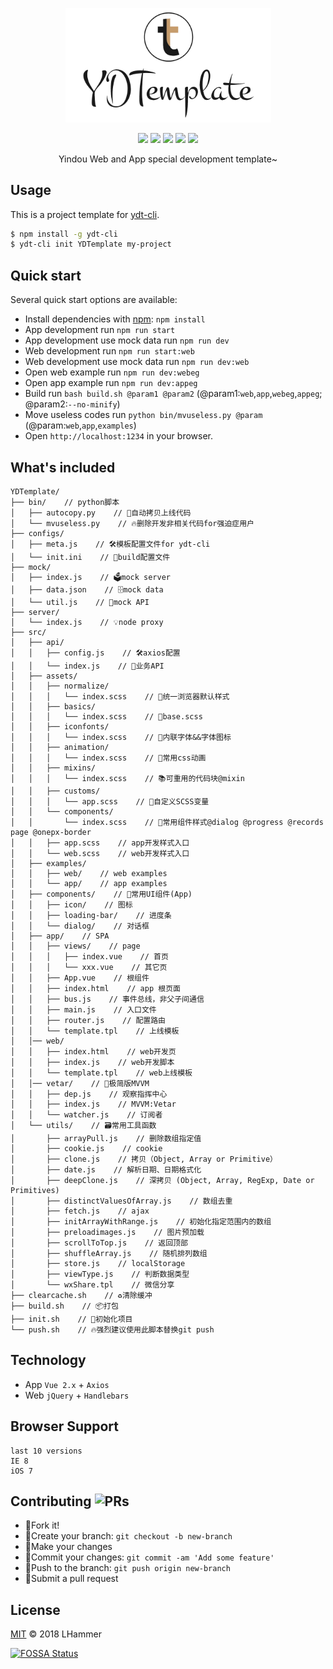 <p align="center">
    <img src="./static/logo.png" width="329">
    <p align="center">
        <a href="https://travis-ci.org/l-hammer/YDTemplate" target="_blank"><img src="https://travis-ci.org/l-hammer/YDTemplate.svg?branch=dev"></a>
        <a href="https://github.com/l-hammer/YDTemplate/issues"><img src="https://img.shields.io/github/issues/l-hammer/YDTemplate.svg"></a>
        <img src="https://img.shields.io/badge/devDependencies-up%20to%20date-blue.svg">
        <a href="https://github.com/l-hammer/YDTemplate/blob/master/LICENSE"><img src="https://img.shields.io/github/license/l-hammer/YDTemplate.svg"></a>
        <a href="https://codeclimate.com/github/l-hammer/YDTemplate/maintainability"><img src="https://api.codeclimate.com/v1/badges/d4de5b2b2b842401df28/maintainability" /></a>
    </p>
    <p align="center">
        Yindou Web and App special development template~
        <br>
    </p>
</p>

## Usage

This is a project template for [ydt-cli](https://github.com/l-hammer/YDT-cli). 

```bash
$ npm install -g ydt-cli
$ ydt-cli init YDTemplate my-project
```

## Quick start

Several quick start options are available:

<!-- - Initialize template run: `. init.sh` -->
<!-- - Clone the repo: `https://github.com/l-hammer/YDTemplate.git` -->
- Install dependencies with [npm](https://www.npmjs.com/): `npm install`
- App development run `npm run start`
- App development use mock data run `npm run dev`
- Web development run `npm run start:web`
- Web development use mock data run `npm run dev:web`
- Open web example run `npm run dev:webeg`
- Open app example run `npm run dev:appeg`
- Build run `bash build.sh @param1 @param2` (@param1:`web`,`app`,`webeg`,`appeg`; @param2:`--no-minify`)
- Move useless codes run `python bin/mvuseless.py @param` (@param:`web`,`app`,`examples`)
- Open `http://localhost:1234` in your browser.

## What's included

```
YDTemplate/
├── bin/    // python脚本
│   ├── autocopy.py    // 🚚自动拷贝上线代码
│   └── mvuseless.py    // 🔥删除开发非相关代码for强迫症用户
├── configs/
│   ├── meta.js    // 🛠模板配置文件for ydt-cli
│   └── init.ini    // 🎉build配置文件
├── mock/
│   ├── index.js    // 🗳mock server
│   ├── data.json    // 🗄mock data
│   └── util.js    // 🤡mock API
├── server/
│   └── index.js    // 💡node proxy
├── src/
│   ├── api/
│   │   ├── config.js    // 🛠axios配置
│   │   └── index.js    // 🎲业务API
│   ├── assets/
│   │   ├── normalize/
│   │   │   └── index.scss    // 🤖统一浏览器默认样式
│   │   ├── basics/
│   │   │   └── index.scss    // 🙌base.scss
│   │   ├── iconfonts/
│   │   │   └── index.scss    // 🔄内联字体&&字体图标
│   │   ├── animation/
│   │   │   └── index.scss    // 🚥常用css动画
│   │   ├── mixins/
│   │   │   └── index.scss    // 📚可重用的代码块@mixin
│   │   ├── customs/
│   │   │   └── app.scss    // 💋自定义SCSS变量
│   │   └── components/
│   │       └── index.scss    // 🎈常用组件样式@dialog @progress @records page @onepx-border
│   │   ├── app.scss    // app开发样式入口
│   │   └── web.scss    // web开发样式入口
│   ├── examples/
│   │   ├── web/    // web examples
│   │   └── app/    // app examples
│   ├── components/    // 💄常用UI组件(App)
│   │   ├── icon/    // 图标
│   │   ├── loading-bar/    // 进度条
│   │   └── dialog/    // 对话框
│   ├── app/    // SPA
│   │   ├── views/    // page
│   │   │   ├── index.vue    // 首页
│   │   │   └── xxx.vue    // 其它页
│   │   ├── App.vue    // 根组件
│   │   ├── index.html    // app 根页面
│   │   ├── bus.js    // 事件总线，非父子间通信
│   │   ├── main.js    // 入口文件
│   │   ├── router.js    // 配置路由
│   │   └── template.tpl    // 上线模板
│   │── web/
│   │   ├── index.html    // web开发页
│   │   ├── index.js    // web开发脚本
│   │   └── template.tpl    // web上线模板
│   │── vetar/    // 🤞极简版MVVM
│   │   ├── dep.js    // 观察指挥中心
│   │   ├── index.js    // MVVM:Vetar
│   │   └── watcher.js    // 订阅者
│   └── utils/    // 🗃常用工具函数
│       ├── arrayPull.js    // 删除数组指定值
│       ├── cookie.js    // cookie
│       ├── clone.js    // 拷贝（Object, Array or Primitive）
│       ├── date.js    // 解析日期、日期格式化
│       ├── deepClone.js    // 深拷贝 (Object, Array, RegExp, Date or Primitives)
│       ├── distinctValuesOfArray.js    // 数组去重
│       ├── fetch.js    // ajax
│       ├── initArrayWithRange.js    // 初始化指定范围内的数组
│       ├── preloadimages.js    // 图片预加载
│       ├── scrollToTop.js    // 返回顶部
│       ├── shuffleArray.js    // 随机排列数组
│       ├── store.js    // localStorage
│       ├── viewType.js    // 判断数据类型
│       └── wxShare.tpl    // 微信分享
├── clearcache.sh    // ♻️清除缓冲
├── build.sh    // 📦打包
├── init.sh    // 🎉初始化项目
└── push.sh    // 🔥强烈建议使用此脚本替换git push
```
## Technology

- App `Vue 2.x` + `Axios`
- Web `jQuery` + `Handlebars`

## Browser Support

```
last 10 versions
IE 8
iOS 7
```

## Contributing ![PRs](https://img.shields.io/badge/PRs-welcome-brightgreen.svg?longCache=true&style=flat-square)

- :fork_and_knife:Fork it!
- :twisted_rightwards_arrows:Create your branch: `git checkout -b new-branch`
- :wrench:Make your changes
- :memo:Commit your changes: `git commit -am 'Add some feature'`
- :rocket:Push to the branch: `git push origin new-branch`
- :tada:Submit a pull request

## License

[MIT](https://github.com/l-hammer/YDTemplate/blob/master/LICENSE) © 2018 LHammer

[![FOSSA Status](https://app.fossa.io/api/projects/git%2Bgithub.com%2Fl-hammer%2FYDTemplate.svg?type=large)](https://app.fossa.io/projects/git%2Bgithub.com%2Fl-hammer%2FYDTemplate?ref=badge_large)